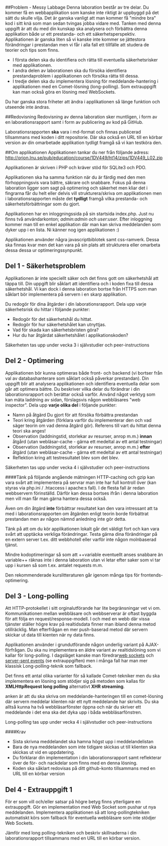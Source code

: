##Problem - Messy Labbage
Denna laboration består av tre delar. Du kommer få en webbapplikation som kanske inte riktigt är uppbyggd på det sätt du skulle vilja. Det är ganska vanligt att man kommer få "mindre bra" kod i sitt knä som man sedan tvingas jobba vidare med. Tanken med denna uppgift är att du med din kunskap ska analysera och förbättra denna applikation både ur ett prestanda- och ett säkerhetsperspektiv. Applikationen är ganska liten så vi kanske inte kommer se jättestora förändringar i prestandan men vi får i alla fall ett tillfälle att studera de teorier och tips som finns.

* I första delen ska du identifiera och rätta till eventuella säkerhetsrisker med applikationen.
* I andra delen av laborationen ska du försöka identifiera prestandaproblem i applikationen och försöka rätta till dessa.
* I tredje delen ska du implementera lösning för meddelande-hantering i applikationen med en Comet-lösning (long-polling). Som extrauppgift kan man också göra en lösning med WebSockets.

Du har ganska stora friheter att ändra i applikationen så länge funktion och utseende inte ändras. 

##Redovisning
Redovisning av denna laboration sker muntligen, i form av en laborationsrapport samt i form av publicering av kod på GitHub. 

Laborationsrapporten **ska** vara i md-format och finnas publicerad tillsammans med koden i ditt repositorie. Där ska också en URL till en körbar version av din omarbetade applikation tydligt framgå så vi kan testköra den.

##Om applikationen
Applikationen tankar du ner från följande adress: 
<http://orion.lnu.se/pub/education/course/1DV449/ht14/zips/1DV449_L02.zip>

Applikationen är skriven i PHP och kräver stöd för SQLite3 och PDO.

Applikationen ska ha samma funktion när du är färdig med den men förhoppningsvis vara bättre, säkrare och snabbare. Fokus på denna laboration ligger som sagt på optimering och säkerhet men kliar det i fingrarna får du helt eller delvis vill strukturera/skriva om applikationen men i laborationsrapporten måste det **tydligt** framgå vilka prestanda- och säkerhetsförbättringar som du gjort.

Applikationen har en inloggningssida på sin startsida index.php. Just nu finns två användarkonton; *admin:admin och user:user*.
Efter inloggning kommer man till en enkel applikation där man kan skriva meddelanden som dyker upp i en lista. Ni känner nog igen applikationen :) 

Applikationen använder några javascriptbiblotek samt css-ramverk. Dessa ska finnas kvar men det kan vara på sin plats att strukturera eller omarbeta dessa dessa ur optimeringssynpunkt. 

## Del 1 - Säkerhetsproblem
Applikationen är inte speciellt säker och det finns gott om säkerhetshål att täppa till. Din uppgift blir såklart att identifiera och i koden fixa till dessa säkerhetshål. Vi kan dock i denna laboration bortse från HTTPS som man såklart bör implementera på servern i en skarp applikation.

Du redogör för dina åtgärder i din laborationsrapport.
Dela upp varje säkerhetsrisk du hittar i följande punkter:

* Redogör för det säkerhetshål du hittat.
* Redogör för hur säkerhetshålet kan utnyttjas.
* Vad för skada kan säkerhetsbristen göra?
* Hur du har åtgärdat säkerhetshålet i applikationskoden?

Säkerheten tas upp under vecka 3 i självstudier och peer-instructions

## Del 2 - Optimering
Applikationen bör kunna optimeras både front- och backend (vi bortser från val av databashanterare som såklart också påverkar prestandan). Din uppgift blir att analysera applikationen och identifiera eventuella delar som går att optimera bättre. Du beskriver vilka delar du förändrar i din laborationsrapport och berättar också varför. Använd något verktyg som kan mäta laddning av sidan, förslagsvis någon webbläsares "web inspector".
Dela upp **varje olika del** i följande punkter:

* Namn på åtgärd Du gjort för att försöka förbättra prestandan
* Teori kring åtgärden (förklara varför du implementerar den och vad säger teorin om vad denna åtgärd gör). Referens till vart du hittat denna teori ska anges!
* Observation (laddningstid, storlekar av resurser, anrop m.m.) **innan** åtgård (utan webläsar-cache - gärna ett medeltal av ett antal testningar)
* Observation (laddningstid, storlekar av resurser, anrop m.m.) **efter** åtgärd (utan webläsar-cache - gärna ett medeltal av ett antal testningar)
* Reflektion kring att testresultatet blev som det blev.

Säkerheten tas upp under vecka 4 i självstudier och peer-instructions

####Tänk på följande angående mätningen
HTTP-caching och gzip kan vara svårt att implementera på servrar man inte har full kontroll över (kan styras via php.ini / .htaccess i apache:s fall). I de flesta fall är redan webbservern förinställd. Därför kan dessa bortses ifrån i denna laboration men vill man får man gärna hantera dessa också.

Även om din åtgärd **inte** förbättrar resultatet kan den vara intressant att ta med i laborationsrapporten om åtgärden enligt teorin borde förbättrat prestandan men av någon nämnd anledning inte gör detta.

Tänk på att om du kör applikationen lokalt går det väldigt fort och kan vara svårt att upptäcka verkliga förändringar. Testa gärna dina förändringar på en extern server t.ex. ditt webbhotell eller varför inte någon molnbaserad tjänst.

Mindre kodoptimeringar så som att ++variable eventuellt anses snabbare än variable++ räknas inte i denna laboration utan vi letar efter saker som vi tar upp i kursen så som t.ex. antalet requests m.m.

Den rekommenderade kurslitteraturen går igenom många tips för frontends-optimering.


## Del 3 - Long-polling
Att HTTP-protokellet i sitt orginalutförande har lite begränsningar vet vi om. Kommunikationen mellan webbläsare och webbserverar är oftast byggda för att följa en request/response-modell. I och med en webb där vissa tjänster ställer högre krav på realtidsdata finner man ibland denna metod otillräcklig. Man efterfrågan en mer push-baserad metod där servern skickar ut data till kienten när ny data finns.

Applikationen använder i grundutförande någon underlig variant på AJAX-förfrågan. Du ska nu implementera en äldre variant av realtidslöning som vi kallar för long-polling. I dagsläget kanske man föredrar[web sockets](http://en.wikipedia.org/wiki/WebSocket) och [server-sent events](https://developer.mozilla.org/en-US/docs/Server-sent_events/Using_server-sent_events) (se extrauppgiften) men i många fall har man mer klassisk Long-polling-teknik som fallback.

Det finns ett antal olika varianter för så kallade Comet-tekniker men du ska implementera en lösning som stödjer sig på metoden som kallas för **XMLHttpRequest long polling** alternativt **XHR streaming**.

anken är att du ska skriva om meddelande-hanteringen till en comet-lösning där servern meddelar klienten när ett nytt meddelande har skrivits. Du ska alltså kunna ha två webbläsarfönster öppna och när du skriver ett meddelande i det ena ska det dyka upp i båda webbläsarfönstren.

Long-polling tas upp under vecka 4 i självstudier och peer-instructions

####Krav
* Sista skrivna meddelandet ska hamna högst upp i meddelandelistan 
* Bara de nya meddelanden som inte tidigare skickas ut till klienten ska skickas ut vid en uppdatering.
* Du förklarar din implementation i din laborationsrapport samt reflekterar över de för- och nackdelar som finns med en denna lösning.
* Koden ska såklart redovisas på ditt github-konto tillsammans med en URL till en körbar version


## Del 4 - Extrauppgift 1
För er som vill och/eller satsar på högre betyg finns ytterligare en extrauppgift. Gör en implementation med Web Socket som pushar ut nya meddelanden. Implementera applikationen så att long-pollingtekniken automatiskt körs som fallback för eventuella webbläsare som inte stödjer Web Sockets.

Jämför med long polling-tekniken och beskriv skillnaderna i din laborationsrapport tillsammans med en URL till en körbar version.